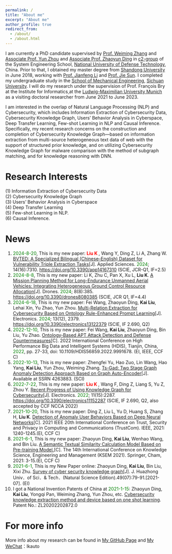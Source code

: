 ```yaml
---
permalink: /
title: "About me"
excerpt: "About me"
author_profile: true
redirect_from: 
  - /about/
  - /about.html
---
```


I am currently a PhD candidate supervised by [Prof. Weiming Zhang]() and [Associate Prof. Yun Zhou](https://yzhou.github.io/) and [Associate Prof. Zhaoyun Ding]() in [c2-group](https://c2-group.github.io/) of the System Engineering School, [National University of Defense Technology](https://www.nudt.edu.cn/), China. Prior to that, I obtained my master degree from [Shandong University](https://www.sdu.edu.cn/) in June 2018, working with [Prof. Jianfeng Li](https://www.mech.sdu.edu.cn/info/1127/121173.htm) and [Prof. Jie Sun](https://www.mech.sdu.edu.cn/info/1127/121121.htm). I completed my undergraduate study in the [School of Mechanical Engineering](http://msec.scu.edu.cn/), [Sichuan University](http://www.scu.edu.cn/). I will do my research under the supervision of Prof. François Bry[ ](https://www.pms.ifi.lmu.de/mitarbeiter/derzeitige/francois-bry/) at the Institute for Informatics[ ](http://www.ifi.lmu.de/front-page-en?set_language=en) at the [Ludwig-Maximilian University Munich](https://www.en.uni-muenchen.de/index.html) as a visiting doctoral researcher from June 2021 to June 2023.

I am interested in the overlap of Natural Language Processing (NLP) and Cybersecurity, which includes Information Extraction of Cybersecurity Data, Cybersecurity Knowledge Graph, Users’ Behavior Analysis in Cyberspace, Deep Transfer Learning, Few-shot Learning in NLP and Causal Inference. Specifically, my recent research concerns on the construction and completion of Cybersecurity Knowledge Graph—based on information extraction from multi-source heterogeneous text data of web with the support of structured prior knowledge, and on utilizing Cybersecurity Knowledge Graph for malware comparison with the method of subgraph matching, and for knowledge reasoning with DNN.

Research Interests
======
(1) Information Extraction of Cybersecurity Data
<br/>(2) Cybersecurity Knowledge Graph
<br/>(3) Users’ Behavior Analysis in Cyberspace
<br/>(4) Deep Transfer Learning
<br/>(5) Few-shot Learning in NLP.
<br/>(6) Causal Inference.

News
======
1. <font color='green'>2024-8-20</font>, This is my new paper: **<font color='red'> Liu K </font>**, Wang Y, Ding Z, Li A, Zhang W. [BVTED: A Specialized Bilingual (Chinese–English) Dataset for Vulnerability Triple Extraction Tasks](https://www.mdpi.com/2076-3417/14/16/7310)[J]. Applied Sciences. <font color='green'>2024</font>; 14(16):7310. https://doi.org/10.3390/app14167310 (SCIE, JCR-Q1, IF=2.5)
2. <font color='green'>2024-8-8</font>, This is my new paper: Li K, Zhu C, Pan X, Xu L, **Liu K**. [A Mission Planning Method for Long-Endurance Unmanned Aerial Vehicles: Integrating Heterogeneous Ground Control Resource Allocation](https://www.mdpi.com/2504-446X/8/8/385)[J]. Drones. <font color='green'>2024</font>; 8(8):385. https://doi.org/10.3390/drones8080385 (SCIE, JCR Q1, IF=4.4)
3. <font color='green'>2024-6-18</font>, This is my new paper: Fei Wang, Zhaoyun Ding, **Kai Liu**, Lehai Xin, Yu Zhao, Yun Zhou. [Multi-Relation Extraction for Cybersecurity Based on Ontology Rule-Enhanced Prompt Learning](https://www.mdpi.com/2079-9292/13/12/2379)[J]. Electronics. <font color='green'>2024</font>; 13(12), 2379. https://doi.org/10.3390/electronics13122379 (SCIE, IF 2.690, Q2)
4. <font color='green'>2022-12-10</font>, This is my new paper: Fei Wang, **Kai Liu**, Zhaoyun Ding, Bin Liu, Yu Zhao. [Ontology-Based APT Attack Detection and Defense Countermeasures](https://ieeexplore.ieee.org/document/9991678)[C]. 2022 International Conference on High Performance Big Data and Intelligent Systems (HDIS), Tianjin, China, <font color='green'>2022</font>, pp. 27-33, doi: 10.1109/HDIS56859.2022.9991678. (EI, IEEE, CCF C)
5. <font color='green'>2022-10-13</font>, This is my new paper: Zhengfei Yu, Hao Zuo, Lin Wang, Hao Yang, **Kai Liu**, Yun Zhou, Weiming Zhang. [Ts-Gad: Two Stage Graph Anomaly Detection Approach Based on Graph Auto-Encoder](https://papers.ssrn.com/sol3/papers.cfm?abstract_id=4263883)[J]. Available at SSRN 4263883. (SCI)
6. <font color='green'>2022-7-22</font>, This is my new paper: **<font color='red'> Liu K </font>**, Wang F, Ding Z, Liang S, Yu Z, Zhou Y. [Recent Progress of Using Knowledge Graph for Cybersecurity](https://www.mdpi.com/2079-9292/11/15/2287)[J]. Electronics. <font color='green'>2022</font>; 11(15):2287. https://doi.org/10.3390/electronics11152287 (SCIE, IF 2.690, Q2, also accepted by CCF NCCA 2022)
7. <font color='green'>2021-10-20</font>, This is my new paper: Ding Z, Liu L, Yu D, Huang S, Zhang H, **Liu K**. [Detection of Anomaly User Behaviors Based on Deep Neural Networks](https://ieeexplore.ieee.org/document/9724456)[C]. 2021 IEEE 20th International Conference on Trust, Security and Privacy in Computing and Communications (TrustCom). IEEE, 2021: 1240-1245.(EI, CCF C)
8. <font color='green'>2021-6-1</font>, This is my new paper: Zhaoyun Ding, **Kai Liu**, Wenhao Wang, and Bin Liu. [A Semantic Textual Similarity Calculation Model Based on Pre-training Model.](https://doi.org/10.1007/978-3-030-82147-0_1)[C]. The 14th International Conference on Knowledge Science, Engineering and Management (KSEM 2021). Springer, Cham, 2021: 3-15.(EI, CCF C)
9. <font color='green'>2021-6-1</font>, This is my New Paper online: Zhaoyun Ding, **Kai Liu**, Bin Liu, Xixi Zhu. [Survey of cyber security knowledge graph](http://adm.hustxb.com/paper/download?uuid=4c8965ca370334e8b003afb2f07c18b2)[J]. J. Huazhong Univ．of Sci．& Tech．(Natural Science Edition).49(07):79-91.[2021-07]. (EI)
10. I got a National Invention Patents of China at <font color='green'>2021-1-15</font>: Zhaoyun Ding, **Kai Liu**, Yongqi Pan, Weiming Zhang, Yun Zhou, etc. [Cybersecurity knowledge extraction method and device based on one shot learning](https://worldwide.espacenet.com/publicationDetails/originalDocument?FT=D&date=20210115&DB=&locale=en_EP&CC=CN&NR=111931935B&KC=B&ND=5). Patent No.: ZL20202202872.0

For more info
======
More info about my research can be found in [My GitHub Page](https://github.com/KaiLiu-Leo) and [My WeChat]()：lkauto
